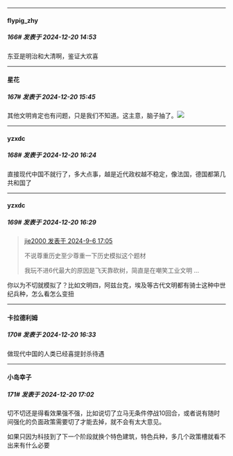 ﻿
*****

####  flypig_zhy  
##### 166#       发表于 2024-12-20 14:53

东亚是明治和大清啊，鉴证大欢喜


*****

####  星花  
##### 167#       发表于 2024-12-20 15:45

其他文明肯定也有问题，只是我们不知道。这主意，脑子抽了。<img src="https://static.saraba1st.com/image/smiley/face2017/001.png" referrerpolicy="no-referrer">


*****

####  yzxdc  
##### 168#       发表于 2024-12-20 16:24

直接现代中国不就行了，多大点事，越是近代政权越不稳定，像法国，德国都第几共和国了

*****

####  yzxdc  
##### 169#       发表于 2024-12-20 16:29

<blockquote><a href="httphttps://bbs.saraba1st.com/2b/forum.php?mod=redirect&amp;goto=findpost&amp;pid=66130951&amp;ptid=2186670" target="_blank">jie2000 发表于 2024-9-6 17:05</a>

不说尊重历史至少尊重一下历史模拟这个题材

我玩不进6代最大的原因是飞天靠砍树，简直是在嘲笑工业文明 ...</blockquote>
你以为不切就模拟了？比如文明四，阿兹台克，埃及等古代文明都有骑士这种中世纪兵种，怎么看怎么变扭


*****

####  卡拉德利姆  
##### 170#       发表于 2024-12-20 16:33

做现代中国的人类已经喜提封杀待遇


*****

####  小岛幸子  
##### 171#       发表于 2024-12-20 17:02

切不切还是得看效果强不强，比如说切了立马无条件停战10回合，或者说有随时间强化的负面政策需要切了才能去掉，就不会有太大意见。

如果只因为科技到了下一个阶段就换个特色建筑，特色兵种，多几个政策槽就看不出来有什么必要

